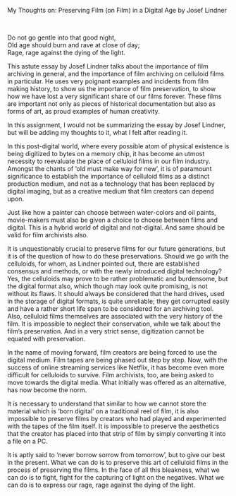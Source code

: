 My Thoughts on: Preserving Film (on Film) in a Digital Age by Josef Lindner

</br>

Do not go gentle into that good night,</br>
Old age should burn and rave at close of day;</br>
Rage, rage against the dying of the light.


This astute essay by Josef Lindner talks about the importance of film archiving in general, and the importance of film archiving on celluloid films in particular. He uses very poignant examples and incidents from film making history, to show us the importance of film preservation, to show how we have lost a very significant share of our films forever. These films are important not only as pieces of historical documentation but also as forms of art, as proud examples of human creativity.

In this assignment, I would not be summarizing the essay by Josef Lindner, but will be adding my thoughts to it, what I felt after reading it.

In this post-digital world, where every possible atom of physical existence is being digitized to bytes on a memory chip, it has become an utmost necessity to reevaluate the place of celluloid films in our film industry. Amongst the chants of ‘old must make way for new’, it is of paramount significance to establish the importance of celluloid films as a distinct production medium, and not as a technology that has been replaced by digital imaging, but as a creative medium that film creators can depend upon.

Just like how a painter can choose between water-colors and oil paints, movie-makers must also be given a choice to choose between films and digital. This is a hybrid world of digital and not-digital. And same should be valid for film archivists also.

It is unquestionably crucial to preserve films for our future generations, but it is of the question of how to do these preservations. Should we go with the celluloids, for whom, as Lindner pointed out, there are established consensus and methods, or with the newly introduced digital technology? Yes, the celluloids may prove to be rather problematic and burdensome, but the digital format also, which though may look quite promising, is not without its flaws. It should always be considered that the hard drives, used in the storage of digital formats, is quite unreliable; they get corrupted easily and have a rather short life span to be considered for an archiving tool. Also, celluloid films themselves are associated with the very history of the film. It is impossible to neglect their conservation, while we talk about the film’s preservation. And in a very strict sense, digitization cannot be equated with preservation.

In the name of moving forward, film creators are being forced to use the digital medium. Film tapes are being phased out step by step. Now, with the success of online streaming services like Netflix, it has become even more difficult for celluloids to survive. Film archivists, too, are being asked to move towards the digital media. What initially was offered as an alternative, has now become the norm.

It is necessary to understand that similar to how we cannot store the material which is ‘born digital’ on a traditional reel of film, it is also impossible to preserve films by creators who had played and experimented with the tapes of the film itself. It is impossible to preserve the aesthetics that the creator has placed into that strip of film by simply converting it into a file on a PC.

It is aptly said to ‘never borrow sorrow from tomorrow’, but to give our best in the present. What we can do is to preserve this art of celluloid films in the process of preserving the films. In the face of all this bleakness, what we can do is to fight, fight for the capturing of light on the negatives. What we can do is to express our rage, rage against the dying of the light.
